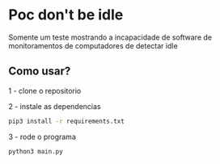# Poc don't be idle

Somente um teste mostrando a incapacidade de software de monitoramentos de computadores de detectar idle

## Como usar?

1 - clone o repositorio

2 - instale as dependencias

```bash
pip3 install -r requirements.txt
```

3 - rode o programa
```bash
python3 main.py
```